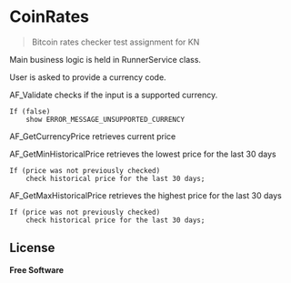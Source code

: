 # CoinRates
>Bitcoin rates checker test assignment for KN

Main business logic is held in RunnerService class.

User is asked to provide a currency code.

AF_Validate checks if the input is a supported currency.
```
If (false)
    show ERROR_MESSAGE_UNSUPPORTED_CURRENCY
```

AF_GetCurrencyPrice retrieves current price

AF_GetMinHistoricalPrice retrieves the lowest price for the last 30 days
```
If (price was not previously checked)
    check historical price for the last 30 days;
```
AF_GetMaxHistoricalPrice retrieves the highest price for the last 30 days
```
If (price was not previously checked)
    check historical price for the last 30 days;
```

## License
**Free Software**
